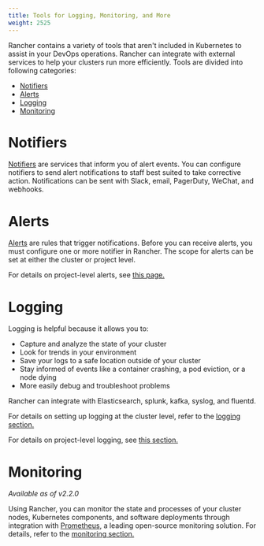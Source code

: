 ```yaml
---
title: Tools for Logging, Monitoring, and More
weight: 2525
---
```


Rancher contains a variety of tools that aren't included in Kubernetes to assist in your DevOps operations. Rancher can integrate with external services to help your clusters run more efficiently. Tools are divided into following categories:
<!-- TOC -->

- [Notifiers](#notifiers)
- [Alerts](#alerts)
- [Logging](#logging)
- [Monitoring](#monitoring)

<!-- /TOC -->

# Notifiers

[Notifiers]({{<baseurl>}}/rancher/v2.0-v2.4/en/cluster-admin/tools/notifiers) are services that inform you of alert events. You can configure notifiers to send alert notifications to staff best suited to take corrective action. Notifications can be sent with Slack, email, PagerDuty, WeChat, and webhooks.

# Alerts

[Alerts]({{<baseurl>}}/rancher/v2.0-v2.4/en/cluster-admin/tools/alerts) are rules that trigger notifications. Before you can receive alerts, you must configure one or more notifier in Rancher. The scope for alerts can be set at either the cluster or project level.

For details on project-level alerts, see [this page.](./project-alerts)

# Logging

Logging is helpful because it allows you to:

- Capture and analyze the state of your cluster
- Look for trends in your environment
- Save your logs to a safe location outside of your cluster
- Stay informed of events like a container crashing, a pod eviction, or a node dying
- More easily debug and troubleshoot problems

Rancher can integrate with Elasticsearch, splunk, kafka, syslog, and fluentd.

For details on setting up logging at the cluster level, refer to the [logging section.]({{<baseurl>}}/rancher/v2.0-v2.4/en/cluster-admin/tools/logging)

For details on project-level logging, see [this section.](./project-logging)

# Monitoring

_Available as of v2.2.0_

Using Rancher, you can monitor the state and processes of your cluster nodes, Kubernetes components, and software deployments through integration with [Prometheus](https://prometheus.io/), a leading open-source monitoring solution. For details, refer to the [monitoring section.]({{<baseurl>}}/rancher/v2.0-v2.4/en/cluster-admin/tools/cluster-monitoring)
